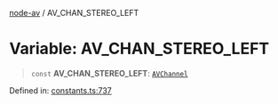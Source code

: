 [node-av](../globals.md) / AV\_CHAN\_STEREO\_LEFT

# Variable: AV\_CHAN\_STEREO\_LEFT

> `const` **AV\_CHAN\_STEREO\_LEFT**: [`AVChannel`](../type-aliases/AVChannel.md)

Defined in: [constants.ts:737](https://github.com/seydx/av/blob/f8631fc881b394300b1479f511d55cf1c370a87f/src/constants/constants.ts#L737)
